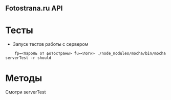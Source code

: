 Fotostrana.ru API
------------------

# Тесты

- Запуск тестов работы с сервером

````
    fp=<пароль от фотостраны> fu=<логи> ./node_modules/mocha/bin/mocha serverTest -r should
````

# Методы

Смотри serverTest

